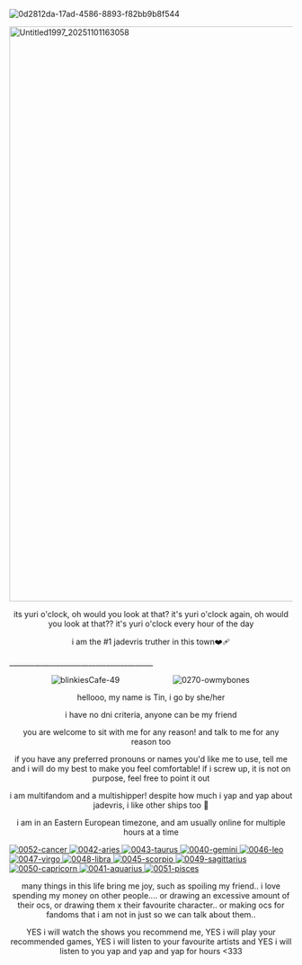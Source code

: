 ![0d2812da-17ad-4586-8893-f82bb9b8f544](https://github.com/user-attachments/assets/032db0f6-8447-4734-9cbd-003b09d471e5)


<img width="768" height="1024" alt="Untitled1997_20251101163058" src="https://github.com/user-attachments/assets/04feba98-627f-409f-ac85-194d37951b8b" />
<p align="center">
its yuri o'clock, oh would you look at that? it's yuri o'clock again, oh would you look at that?? it's yuri o'clock every hour of the day
</p>
<p align="center">
 i am the #1 jadevris truther in this town❤️‍🩹
</p>
________________________________________

‎ ‎ ‎ ‎ ‎ ‎ ‎ ‎ ‎ ‎ ‎ ‎ ‎ ‎ ‎ ‎ ‎ ‎ ‎ ![blinkiesCafe-49](https://github.com/user-attachments/assets/a7f7766d-860c-4e7b-a8a8-da260183464c)‎ ‎ ‎ ‎ ‎ ‎ ‎ ‎ ‎ ‎ ‎ ‎ ‎ ‎ ‎ ‎ ‎ ‎ ‎ ‎ ‎ ‎ ‎ ‎ 
 ![0270-owmybones](https://github.com/user-attachments/assets/8e1f0704-526f-4ed8-aa49-7c30728cc905)


<p align="center">
 hellooo, my name is Tin, i go by she/her
</p>
<p align="center">
i have no dni criteria, anyone can be my friend
</p>
<p align="center">
you are welcome to sit with me for any reason! and talk to me for any reason too
</p>
<p align="center">
if you have any preferred pronouns or names you'd like me to use, tell me and i will do my best to make you feel comfortable! if i screw up, it is not on purpose, feel free to point it out
</p>
<p align="center">
 i am multifandom and a multishipper! despite how much i yap and yap about jadevris, i like other ships too 🥹
</p>
<p align="center">
i am in an Eastern European timezone, and am usually online for multiple hours at a time
</p>

[![0052-cancer](https://github.com/user-attachments/assets/3a075076-6794-4875-b722-866eda7f1c3f)
](blink.ies)[![0042-aries](https://github.com/user-attachments/assets/17c2d0f6-e521-4140-ae3c-37347dddf048)
](blink.ies)[![0043-taurus](https://github.com/user-attachments/assets/e34ebfaa-3fca-4b21-aa5f-05dcf37e1aa7)
](blink.ies)[![0040-gemini](https://github.com/user-attachments/assets/9dae33b7-c5df-4a40-b11d-57587f03c605)
](blink.ies)[![0046-leo](https://github.com/user-attachments/assets/4d31f0c2-46ed-46db-8bb6-befe232557b5)
](blink.ies)[![0047-virgo](https://github.com/user-attachments/assets/ade3ce96-ba02-48af-bc74-8d2b2a8c2d9e)
](blink.ies)[![0048-libra](https://github.com/user-attachments/assets/edbd4941-2d37-4a98-9fe5-540c6a339eae)
](blink.ies)[![0045-scorpio](https://github.com/user-attachments/assets/a5d0123b-47eb-4954-8481-73f51dddf4b0)
](blink.ies)[![0049-sagittarius](https://github.com/user-attachments/assets/952fd421-30eb-4af9-82fc-734cfefdfa62)
](blink.ies)[![0050-capricorn](https://github.com/user-attachments/assets/a8a88b78-bcf6-4603-ae9b-16541224b9fd)
](blink.ies)[![0041-aquarius](https://github.com/user-attachments/assets/b20b96fe-ab95-4d88-9292-6265ff060f24)
](blink.ies)[![0051-pisces](https://github.com/user-attachments/assets/5a0a7976-a12b-427e-9fc4-c4a29b436bdb)
](blink.ies)

<p align="center">
many things in this life bring me joy, such as spoiling my friend.. i love spending my money on other people.... or drawing an excessive amount of their ocs, or drawing them x their favourite character.. or making ocs for fandoms that i am not in just so we can talk about them..
</p>

<p align="center">
 YES i will watch the shows you recommend me, YES i will play your recommended games, YES i will listen to your favourite artists and YES i will listen to you yap and yap and yap for hours <333
 </p>
